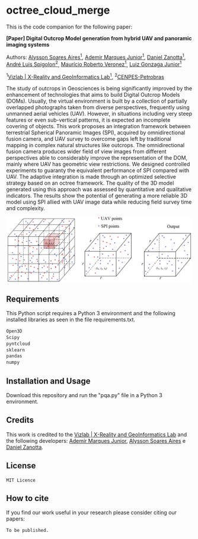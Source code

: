 # octree_cloud_merge

This is the code companion for the following paper:

**[Paper] Digital Outcrop Model generation from hybrid UAV and panoramic imaging systems**


Authors:
  [Alysson Soares Aires<sup>1</sup>](https://www.researchgate.net/profile/Alysson-Soares-Aires),
  [Ademir Marques Junior<sup>1</sup>](https://www.researchgate.net/profile/Ademir_Junior),
  [Daniel Zanotta<sup>1</sup>](https://www.researchgate.net/profile/Daniel_Zanotta),
  [André Luis Spigolon<sup>2</sup>](https://www.researchgate.net/profile/Ald-Spigolon),
  [Maurício Roberto Veronez<sup>1</sup>](https://www.researchgate.net/profile/Mauricio_Veronez),
  [Luiz Gonzaga Junior<sup>1</sup>](https://www.researchgate.net/profile/Luiz_Gonzaga_da_Silveira_Jr)
 
<sup>1</sup>[Vizlab | X-Reality and GeoInformatics Lab<sup>1</sup>](http://vizlab.unisinos.br/), 
<sup>2</sup>[CENPES-Petrobras](https://petrobras.com.br/en/our-activities/technology-innovation/)  

The study of outcrops in Geosciences is being significantly improved by the enhancement of technologies that aims to build Digital Outcrop Models (DOMs). Usually, the virtual environment is built by a collection of partially overlapped photographs taken from diverse perspectives, frequently using unmanned aerial vehicles (UAV). However, in situations including very steep features or even sub-vertical patterns, it is expected an incomplete covering of objects. This work proposes an integration framework between terrestrial Spherical Panoramic Images (SPI), acquired by omnidirectional fusion camera, and UAV survey to overcome gaps left by traditional mapping in complex natural structures like outcrops. The omnidirectional fusion camera produces wider field of view images from different perspectives able to considerably improve the representation of the DOM, mainly where UAV has geometric view restrictions. We designed controlled experiments to guaranty the equivalent performance of SPI compared with UAV. The adaptive integration is made through an optimized selective strategy based on an octree framework. The quality of the 3D model generated using this approach was assessed by quantitative and qualitative indicators. The results show the potential of generating a more reliable 3D model using SPI allied with UAV image data while reducing field survey time and complexity.


<img src="https://github.com/ademirmarquesjunior/octree_cloud_merge/blob/main/octree_structure.png" width="500" alt="Segmented image">


## Requirements

This Python script requires a Python 3 environment and the following installed libraries as seen in the file requirements.txt.

```bash
Open3D
Scipy
pyntcloud
sklearn
pandas
numpy
```



## Installation and Usage

Download this repository and run the "pqa.py" file in a Python 3 environment.



## Credits	
This work is credited to the [Vizlab | X-Reality and GeoInformatics Lab](http://vizlab.unisinos.br/) and the following developers:	[Ademir Marques Junior](https://www.researchgate.net/profile/Ademir_Junior), [Alysson Soares Aires](https://www.researchgate.net/profile/Alysson-Soares-Aires) e [Daniel Zanotta](https://www.researchgate.net/profile/Daniel_Zanotta).

## License

    MIT Licence

## How to cite

If you find our work useful in your research please consider citing our papers:

```bash
To be published.
```
